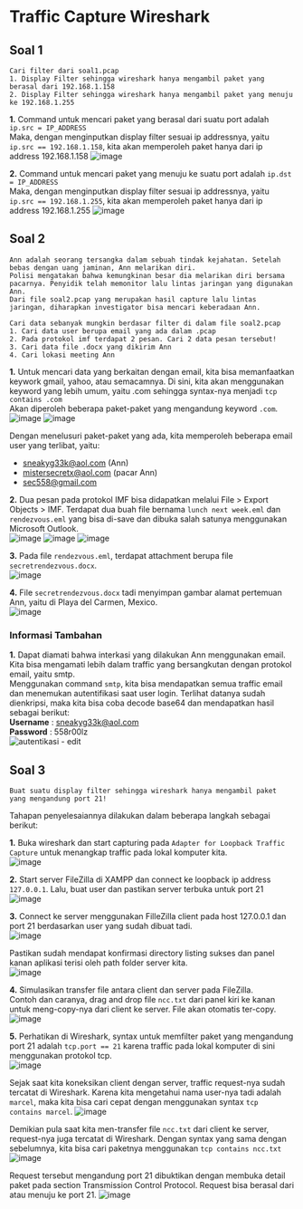 # Traffic Capture Wireshark

## Soal 1

```
Cari filter dari soal1.pcap
1. Display Filter sehingga wireshark hanya mengambil paket yang berasal dari 192.168.1.158
2. Display Filter sehingga wireshark hanya mengambil paket yang menuju ke 192.168.1.255
```

**1.** Command untuk mencari paket yang berasal dari suatu port adalah `ip.src = IP_ADDRESS`  
Maka, dengan menginputkan display filter sesuai ip addressnya, yaitu `ip.src == 192.168.1.158`, kita akan memperoleh paket hanya dari ip address 192.168.1.158
![image](https://user-images.githubusercontent.com/78243059/158618024-28506881-5aa2-4c23-92b8-929023ec57fe.png)

**2.** Command untuk mencari paket yang menuju ke suatu port adalah `ip.dst = IP_ADDRESS`  
Maka, dengan menginputkan display filter sesuai ip addressnya, yaitu `ip.src == 192.168.1.255`, kita akan memperoleh paket hanya dari ip address 192.168.1.255
![image](https://user-images.githubusercontent.com/78243059/158618447-409ca21c-37ea-46af-b6ac-826b9bc69a67.png)

## Soal 2

```
Ann adalah seorang tersangka dalam sebuah tindak kejahatan. Setelah bebas dengan uang jaminan, Ann melarikan diri.
Polisi mengatakan bahwa kemungkinan besar dia melarikan diri bersama pacarnya. Penyidik telah memonitor lalu lintas jaringan yang digunakan Ann.
Dari file soal2.pcap yang merupakan hasil capture lalu lintas jaringan, diharapkan investigator bisa mencari keberadaan Ann.

Cari data sebanyak mungkin berdasar filter di dalam file soal2.pcap
1. Cari data user berupa email yang ada dalam .pcap
2. Pada protokol imf terdapat 2 pesan. Cari 2 data pesan tersebut!
3. Cari data file .docx yang dikirim Ann
4. Cari lokasi meeting Ann
```

**1.** Untuk mencari data yang berkaitan dengan email, kita bisa memanfaatkan keywork gmail, yahoo, atau semacamnya. Di sini, kita akan menggunakan keyword yang lebih umum, yaitu .com sehingga syntax-nya menjadi `tcp contains .com`  
Akan diperoleh beberapa paket-paket yang mengandung keyword `.com`.  
![image](https://user-images.githubusercontent.com/78243059/158636448-33c960cb-032f-4081-938b-9249810ba732.png)
![image](https://user-images.githubusercontent.com/78243059/158636344-35c4fb2f-8ade-460e-aba3-572c863ae57b.png)

Dengan menelusuri paket-paket yang ada, kita memperoleh beberapa email user yang terlibat, yaitu:

- sneakyg33k@aol.com (Ann)
- mistersecretx@aol.com (pacar Ann)
- sec558@gmail.com

**2.** Dua pesan pada protokol IMF bisa didapatkan melalui File > Export Objects > IMF. Terdapat dua buah file bernama `lunch next week.eml` dan `rendezvous.eml` yang bisa di-save dan dibuka salah satunya menggunakan Microsoft Outlook.  
![image](https://user-images.githubusercontent.com/78243059/158637384-439b561a-cdbe-43b5-9557-7934dfae71ff.png)
![image](https://user-images.githubusercontent.com/78243059/159020137-0a34111e-3977-4f5c-8a03-e38fbf7be3eb.png)
![image](https://user-images.githubusercontent.com/78243059/159020225-9cbf8eab-6ed1-4147-b61f-85105c12e872.png)

**3.** Pada file `rendezvous.eml`, terdapat attachment berupa file `secretrendezvous.docx`.  
![image](https://user-images.githubusercontent.com/78243059/158637916-0d3f7edb-1683-4902-bbee-1e3863924ed2.png)

**4.** File `secretrendezvous.docx` tadi menyimpan gambar alamat pertemuan Ann, yaitu di Playa del Carmen, Mexico.  
![image](https://user-images.githubusercontent.com/78243059/158638211-6016190f-e915-4814-9cf4-85ec909b524a.png)

### Informasi Tambahan

**1.** Dapat diamati bahwa interkasi yang dilakukan Ann menggunakan email. Kita bisa mengamati lebih dalam traffic yang bersangkutan dengan protokol email, yaitu smtp.  
Menggunakan command `smtp`, kita bisa mendapatkan semua traffic email dan menemukan autentifikasi saat user login. Terlihat datanya sudah dienkripsi, maka kita bisa coba decode base64 dan mendapatkan hasil sebagai berikut:  
**Username** : sneakyg33k@aol.com  
**Password** : 558r00lz  
![autentikasi - edit](https://user-images.githubusercontent.com/78243059/158768753-1be2e1e1-f0b9-443e-b246-22d5ac0a8692.png)

## Soal 3

```
Buat suatu display filter sehingga wireshark hanya mengambil paket yang mengandung port 21!
```

Tahapan penyelesaiannya dilakukan dalam beberapa langkah sebagai berikut:

**1.** Buka wireshark dan start capturing pada `Adapter for Loopback Traffic Capture` untuk menangkap traffic pada lokal komputer kita.  
![image](https://user-images.githubusercontent.com/78243059/158621582-5af468f4-2c68-4be4-91e8-0fd6a6ee38f9.png)

**2.** Start server FileZilla di XAMPP dan connect ke loopback ip address `127.0.0.1`. Lalu, buat user dan pastikan server terbuka untuk port 21  
![image](https://user-images.githubusercontent.com/78243059/158621865-79674fcc-10b4-4581-b540-358d4a7fb948.png)

**3.** Connect ke server menggunakan FilleZilla client pada host 127.0.0.1 dan port 21 berdasarkan user yang sudah dibuat tadi.  
![image](https://user-images.githubusercontent.com/78243059/158623267-f5f2026f-b41c-4238-b5a7-6fc83b732d9b.png)

Pastikan sudah mendapat konfirmasi directory listing sukses dan panel kanan aplikasi terisi oleh path folder server kita.  
![image](https://user-images.githubusercontent.com/78243059/158624168-ec5f39d4-f530-4fff-a70d-f7a02e2ae2f2.png)

**4.** Simulasikan transfer file antara client dan server pada FileZilla.  
Contoh dan caranya, drag and drop file `ncc.txt` dari panel kiri ke kanan untuk meng-copy-nya dari client ke server. File akan otomatis ter-copy.
![image](https://user-images.githubusercontent.com/78243059/158624767-99a637f7-cfd1-4d79-af97-c8a76e850e41.png)

**5.** Perhatikan di Wireshark, syntax untuk memfilter paket yang mengandung port 21 adalah `tcp.port == 21` karena traffic pada lokal komputer di sini menggunakan protokol tcp.  
![image](https://user-images.githubusercontent.com/78243059/158626273-ad29eb2c-f9f5-41cf-a822-d88d33994176.png)

Sejak saat kita koneksikan client dengan server, traffic request-nya sudah tercatat di Wireshark. Karena kita mengetahui nama user-nya tadi adalah `marcel`, maka kita bisa cari cepat dengan menggunakan syntax `tcp contains marcel`.
![image](https://user-images.githubusercontent.com/78243059/158626981-25feaf95-0100-48fb-bf4d-6e4a014d7ec0.png)

Demikian pula saat kita men-transfer file `ncc.txt` dari client ke server, request-nya juga tercatat di Wireshark. Dengan syntax yang sama dengan sebelumnya, kita bisa cari paketnya menggunakan `tcp contains ncc.txt`
![image](https://user-images.githubusercontent.com/78243059/158627475-63325a67-3587-47d2-b921-dfe26fbd8c80.png)

Request tersebut mengandung port 21 dibuktikan dengan membuka detail paket pada section Transmission Control Protocol. Request bisa berasal dari atau menuju ke port 21.
![image](https://user-images.githubusercontent.com/78243059/158628538-67db7857-bfd5-4d93-8595-ab6f8ca2b6a2.png)
